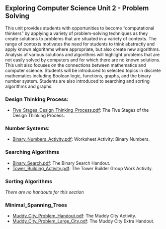 ## Exploring Computer Science Unit 2 - Problem Solving

This unit provides students with opportunities to become “computational thinkers” by applying a variety of problem-solving techniques as they create solutions to problems that are situated in a variety of contexts. The range of contexts motivates the need for students to think abstractly and apply known algorithms where appropriate, but also create new algorithms. Analysis of various solutions and algorithms will highlight problems that are not easily solved by computers and for which there are no known solutions. This unit also focuses on the connections between mathematics and computer science. Students will be introduced to selected topics in discrete mathematics including Boolean logic, functions, graphs, and the binary number system. Students are also introduced to searching and sorting algorithms and graphs.

### Design Thinking Process:
* [Five_Stages_Design_Thinking_Process.pdf](./Five_Stages_Design_Thinking_Process.pdf): The Five Stages of the Design Thinking Process.

### Number Systems:
* [Binary_Numbers_Activity.pdf](./Binary_Numbers_Activity.pdf): Worksheet Activity: Binary Numbers.

### Searching Algorithms
* [Binary_Search.pdf](./Binary_Search.pdf): The Binary Search Handout.
* [Tower_Building_Activity.pdf](./Tower_Building_Activity.pdf): The Tower Builder Group Work Activity.

### Sorting Algorithms
_There are no handouts for this section_

### Minimal_Spanning_Trees
* [Muddy_City_Problem_Handout.pdf](./Muddy_City_Problem_Handout.pdf): The Muddy City Activity.
* [Muddy_City_Problem_Large_City.pdf](./Muddy_City_Problem_Large_City.pdf): The Muddy City Extra Handout.

